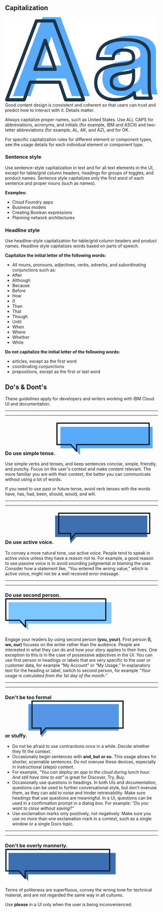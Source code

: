 ## Capitalization

<img alt="capitalization" src="images/content-guidelines-6.png" class="content-page__cap-letter" />
Good content design is consistent and coherent so that users can trust and predict how to interact with it. Details matter.

Always capitalize proper names, such as United States. Use ALL CAPS for abbreviations, acronyms, and initials (for example, IBM and ASCII) and two-letter abbreviations (for example, AL, AK, and AZ), and for OK.

For specific capitalization rules for different element or component types, see the usage details for each individual element or component type.

### Sentence style

Use sentence-style capitalization in text and for all text elements in the UI, except for table/grid column headers, headings for groups of toggles, and product names. Sentence style capitalizes only the first word of each sentence and proper nouns
(such as names).

**Examples:**

* Cloud Foundry apps
* Business models
* Creating Boolean expressions
* Planning network architectures

### Headline style

Use headline-style capitalization for table/grid column headers and product names. Headline style capitalizes words based on parts of speech.

**Capitalize the initial letter of the following words:**

* All nouns, pronouns, adjectives, verbs, adverbs, and subordinating conjunctions such as:
* After
* Although
* Because
* Before
* How
* If
* Than
* That
* Though
* Until
* When
* Where
* Whether
* While

**Do not capitalize the initial letter of the following words:**

* articles, except as the first word
* coordinating conjunctions
* prepositions, except as the first or last word

## Do's & Dont's

These guidelines apply for developers and writers working with IBM Cloud UI and documentation.

---
***
### **Do use simple tense.** ![Do use simple tense](images/content-guidelines-1.png)

Use simple verbs and tenses, and keep sentences concise, simple, friendly, and punchy. Focus on the user's context and make content relevant. The more familiar you are with their context, the better you can communicate without using a lot of words.

If you need to use past or future tense, avoid verb tenses with the words have, has, had, been, should, would, and will.


<div data-insert-component="DosAndDonts1"></div>

---
***
### **Do use active voice.** ![Do use active voice](images/content-guidelines-2.png)

To convey a more natural tone, use active voice. People tend to speak in active voice unless they have a reason not to. For example, a good reason to use passive voice is to avoid sounding judgmental or blaming the user. Consider how a statement like, “You entered the wrong value,” which is active voice, might not be a well received error message.

<div data-insert-component="DosAndDonts2"></div>

---
***
### **Do use second person.** ![Do use second person](images/content-guidelines-3.png)

Engage your readers by using second person **(you, your)**. First person **(I, we, our)** focuses on the writer rather than the audience. People are interested in what they can do and how your story applies to their lives.
One exception to this is in the case of possessive adjectives in the UI. You can use first person in headings or labels that are very specific to the user or customer data, for example “My Account” or “My Usage.” In explanatory text for the heading or label, switch to second person, for example _“Your usage is calculated from the 1st day of the month.”_

---
***
### **Don't be too formal <br> or stuffy.** ![Don't be too formal or stuffy](images/content-guidelines-4.png)

* Do not be afraid to use contractions once in a while. Decide whether they fit the context.
* Occasionally begin sentences with **and, but or so.** This usage allows for shorter, scannable sentences. Do not overuse these devices, especially in instructional (steps) content.
* For example, _“You can deploy an app to the cloud during lunch hour. And still have time to eat”_ is great for Discover, Try, Buy.
* Occasionally use questions in headings. In both UIs and documentation, questions can be used to further conversational style, but don't overuse them, as they can add to noise and hinder retrievability. Make sure headings that use questions are meaningful. In a UI, questions can be used in a confirmation prompt in a dialog box. For example: _“Do you want to close without saving?”_
* Use exclamation marks only positively, not negatively. Make sure you use no more than one exclamation mark in a context, such as a single window or a single Docs topic.

<div data-insert-component="DosAndDonts3"></div>

---
***
### **Don't be overly mannerly.** ![Don't be overly mannerly](images/content-guidelines-5.png)

Terms of politeness are superfluous, convey the wrong tone for technical material, and are not regarded the same way in all cultures.

Use **please** in a UI only when the user is being inconvenienced.

<div data-insert-component="DosAndDonts4"></div>
